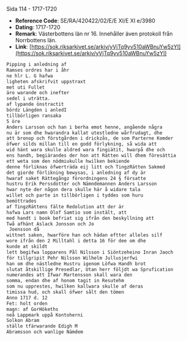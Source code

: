 Sida 114 - 1717-1720

- **Reference Code**: SE/RA/420422/02/E/E XI/E XI e/3980
- **Dating**: 1717-1720
- **Remark**: Västerbottens län nr 16. Innehåller även protokoll från Norrbottens län.
- **Link**: [https://sok.riksarkivet.se/arkiv/yVjTq9yv510aWBnuYw5zYI](https://sok.riksarkivet.se/arkiv/yVjTq9yv510aWBnuYw5zYI)

```txt linenums="1"
Pipping i anledning af
Ramses ordres har i åhr
ne hlr L. G hafwa
ligheten afskrifvit uppstraxt
met uti Fullet
äro warande och inefter
sedel i uträtta.
af lypande önstractit
bördz Längden i anledI
tillbörligen ransaka
5 öre
Anders Larsson och han i berha emot henne, angående några
nu är som dhe hwarandra kallat utestledne wårfrudagt, dhe
att bronop och förstgården i drickzås, de som Parterne Komder
öfwer silds millan till en godd förlykning, så wida att
wid hänt wara skulle aldred wara fingiätit, hwarpå dhe och
ens handh, begiärandes der hon att Rätten will dhem föresättia
ett weta som den nödmiukulle hwilken bekiende
denne förliknas öfwerträda eij litt och TingzRätten Sakmed
det giorde förlikning bewysas, i anledning af dy är
hwaraf saket Rättegångz förordningens 24 § försatte
hustru Erik Perssdotter och Nämndemannen Anders Larsson
hwar nyte der någon dera skulle här å widare tala
willet och parte in tillbörligen i tyddes som huru
bemöttrades
af TingzRättens fälte Redolution att der är
hafwa Lars namn Olof Samtio som instält, att
med handt i book befriat sig ifrån den beskyllning att
Twå afhänt Aslack Jonsson och Jo
 Joensson då
wittnet saken, hwarföre han och hädan eftter alleles silf
wore ifrån den 2 Milltahl i detta 16 för dee om dhe
kunde at skildt
lett begifwa lopparens Pål Nilsson i Siöntzeheino Inran Jaoch
för tillgripit Pehr Nilsson Wilhelm Jullusjerfwi
han om dhe nästledne Hustru igenom Löfwa Handh brot
slutat åtskillige Presedlar, Utan herr följdt wa Sprufication
numerandes att Ifwar Martensson skall wara den
somma, endan dhe af honom tagit in Resutehm
som nu upprestes, hwilken kallwara skulle af deras
timissa hud, och skall öfwer sålt den tömen
Anno 1717 d. 12
Fet: holt orden
magn: af GorHökeths
neå Lappmark uppå Kontoherni
Solkon Abram
ställe tfärwarande Edigh M
Abramsson och wanlige Nämdem
```

